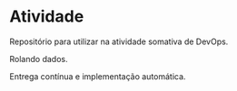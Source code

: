 # Atividade
Repositório para utilizar na atividade somativa de DevOps.

Rolando dados.

Entrega contínua e implementação automática.